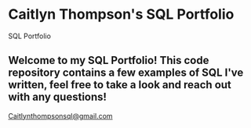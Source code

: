 # Caitlyn Thompson's SQL Portfolio
SQL Portfolio
## Welcome to my SQL Portfolio! This code repository contains a few examples of SQL I've written, feel free to take a look and reach out with any questions!
Caitlynthompsonsql@gmail.com
